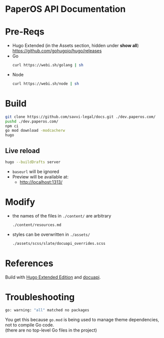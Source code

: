 # PaperOS API Documentation

# Pre-Reqs

-   Hugo Extended (in the Assets section, hidden under **show all**) \
    <https://github.com/gohugoio/hugo/releases>
-   Go
    ```sh
    curl https://webi.sh/golang | sh
    ```
-   Node
    ```sh
    curl https://webi.sh/node | sh
    ```

# Build

```sh
git clone https://github.com/savvi-legal/docs.git ./dev.paperos.com/
pushd ./dev.paperos.com/
npm ci
go mod download -modcacherw
hugo
```

## Live reload

```sh
hugo --buildDrafts server
```

-   `baseurl` will be ignored
-   Preview will be available at:
    -   <http://localhost:1313/>

# Modify

-   the names of the files in `./content/` are arbitrary
    ```sh
    ./content/resources.md
    ```
-   styles can be overwritten in `./assets/`
    ```sh
    ./assets/scss/slate/docuapi_overrides.scss
    ```

# References

Build with [Hugo Extended Edition](https://webinstall.dev/hugo-extended) and [docuapi](https://github.com/bep/docuapi).

# Troubleshooting

```sh
go: warning: "all" matched no packages
```

You get this because `go.mod` is being used to manage theme dependencies, not to compile Go code. \
(there are no top-level Go files in the project)
